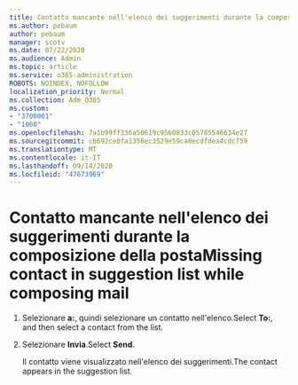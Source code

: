 ```yaml
---
title: Contatto mancante nell'elenco dei suggerimenti durante la composizione della posta
ms.author: pebaum
author: pebaum
manager: scotv
ms.date: 07/22/2020
ms.audience: Admin
ms.topic: article
ms.service: o365-administration
ROBOTS: NOINDEX, NOFOLLOW
localization_priority: Normal
ms.collection: Adm_O365
ms.custom:
- "3700001"
- "1060"
ms.openlocfilehash: 7a1b99ff336a50619c9560833c05785546634e27
ms.sourcegitcommit: c6692ce0fa1358ec3529e59ca0ecdfdea4cdc759
ms.translationtype: MT
ms.contentlocale: it-IT
ms.lasthandoff: 09/14/2020
ms.locfileid: "47673969"
---
```

# <a name="missing-contact-in-suggestion-list-while-composing-mail"></a><span data-ttu-id="140d3-102">Contatto mancante nell'elenco dei suggerimenti durante la composizione della posta</span><span class="sxs-lookup"><span data-stu-id="140d3-102">Missing contact in suggestion list while composing mail</span></span>

1. <span data-ttu-id="140d3-103">Selezionare **a:**, quindi selezionare un contatto nell'elenco.</span><span class="sxs-lookup"><span data-stu-id="140d3-103">Select **To:**, and then select a contact from the list.</span></span>
2. <span data-ttu-id="140d3-104">Selezionare **Invia**.</span><span class="sxs-lookup"><span data-stu-id="140d3-104">Select **Send**.</span></span>

    <span data-ttu-id="140d3-105">Il contatto viene visualizzato nell'elenco dei suggerimenti.</span><span class="sxs-lookup"><span data-stu-id="140d3-105">The contact appears in the suggestion list.</span></span>
